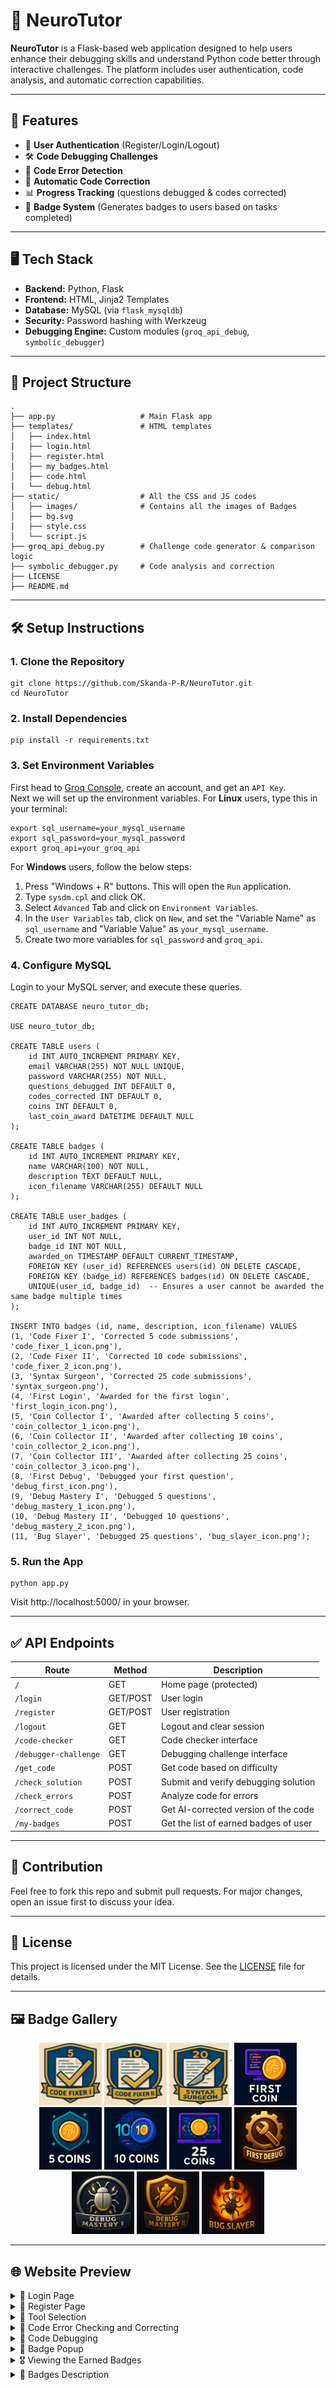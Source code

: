 # 🧠 NeuroTutor

**NeuroTutor** is a Flask-based web application designed to help users enhance their debugging skills and understand Python code better through interactive challenges. The platform includes user authentication, code analysis, and automatic correction capabilities.

---

## 🚀 Features

- 🧾 **User Authentication** (Register/Login/Logout)
- 🛠️ **Code Debugging Challenges**
- 🧪 **Code Error Detection**
- 🔧 **Automatic Code Correction**
- 📊 **Progress Tracking** (questions debugged & codes corrected)
- 🏅 **Badge System** (Generates badges to users based on tasks completed)

---

## 🖥️ Tech Stack

- **Backend:** Python, Flask  
- **Frontend:** HTML, Jinja2 Templates  
- **Database:** MySQL (via `flask_mysqldb`)  
- **Security:** Password hashing with Werkzeug  
- **Debugging Engine:** Custom modules (`groq_api_debug`, `symbolic_debugger`)

---

## 📂 Project Structure

```
.
├── app.py                   # Main Flask app
├── templates/               # HTML templates
│   ├── index.html
│   ├── login.html
│   ├── register.html
│   ├── my_badges.html
│   ├── code.html
│   └── debug.html
├── static/                  # All the CSS and JS codes
│   ├── images/              # Contains all the images of Badges
│   ├── bg.svg
│   ├── style.css
│   └── script.js
├── groq_api_debug.py        # Challenge code generator & comparison logic
├── symbolic_debugger.py     # Code analysis and correction
├── LICENSE
├── README.md
```

---

## 🛠️ Setup Instructions
### 1. Clone the Repository
```
git clone https://github.com/Skanda-P-R/NeuroTutor.git
cd NeuroTutor
```
### 2. Install Dependencies
```
pip install -r requirements.txt
```
### 3. Set Environment Variables
First head to [Groq Console](https://console.groq.com/home), create an account, and get an ```API Key```.<br>
Next we will set up the environment variables.
For **Linux** users, type this in your terminal:
```
export sql_username=your_mysql_username
export sql_password=your_mysql_password
export groq_api=your_groq_api
```
For **Windows** users, follow the below steps:<br>
1. Press "Windows + R" buttons. This will open the ```Run``` application.
2. Type ```sysdm.cpl``` and click OK.
3. Select ```Advanced``` Tab and click on ```Environment Variables```.
4. In the ```User Variables``` tab, click on ```New```, and set the "Variable Name" as ```sql_username``` and "Variable Value" as ```your_mysql_username```.
5. Create two more variables for ```sql_password``` and ```groq_api```.
### 4. Configure MySQL
Login to your MySQL server, and execute these queries.
```
CREATE DATABASE neuro_tutor_db;

USE neuro_tutor_db;

CREATE TABLE users (
    id INT AUTO_INCREMENT PRIMARY KEY,
    email VARCHAR(255) NOT NULL UNIQUE,
    password VARCHAR(255) NOT NULL,
    questions_debugged INT DEFAULT 0,
    codes_corrected INT DEFAULT 0,
    coins INT DEFAULT 0,
    last_coin_award DATETIME DEFAULT NULL
);

CREATE TABLE badges (
    id INT AUTO_INCREMENT PRIMARY KEY,
    name VARCHAR(100) NOT NULL,
    description TEXT DEFAULT NULL,
    icon_filename VARCHAR(255) DEFAULT NULL
);

CREATE TABLE user_badges (
    id INT AUTO_INCREMENT PRIMARY KEY,
    user_id INT NOT NULL,
    badge_id INT NOT NULL,
    awarded_on TIMESTAMP DEFAULT CURRENT_TIMESTAMP,
    FOREIGN KEY (user_id) REFERENCES users(id) ON DELETE CASCADE,
    FOREIGN KEY (badge_id) REFERENCES badges(id) ON DELETE CASCADE,
    UNIQUE(user_id, badge_id)  -- Ensures a user cannot be awarded the same badge multiple times
);

INSERT INTO badges (id, name, description, icon_filename) VALUES
(1, 'Code Fixer I', 'Corrected 5 code submissions', 'code_fixer_1_icon.png'),
(2, 'Code Fixer II', 'Corrected 10 code submissions', 'code_fixer_2_icon.png'),
(3, 'Syntax Surgeon', 'Corrected 25 code submissions', 'syntax_surgeon.png'),
(4, 'First Login', 'Awarded for the first login', 'first_login_icon.png'),
(5, 'Coin Collector I', 'Awarded after collecting 5 coins', 'coin_collector_1_icon.png'),
(6, 'Coin Collector II', 'Awarded after collecting 10 coins', 'coin_collector_2_icon.png'),
(7, 'Coin Collector III', 'Awarded after collecting 25 coins', 'coin_collector_3_icon.png'),
(8, 'First Debug', 'Debugged your first question', 'debug_first_icon.png'),
(9, 'Debug Mastery I', 'Debugged 5 questions', 'debug_mastery_1_icon.png'),
(10, 'Debug Mastery II', 'Debugged 10 questions', 'debug_mastery_2_icon.png'),
(11, 'Bug Slayer', 'Debugged 25 questions', 'bug_slayer_icon.png');
```
### 5. Run the App
```
python app.py
```
Visit http://localhost:5000/ in your browser.

---

## ✅ API Endpoints

| Route                  | Method    | Description                          |
|------------------------|-----------|--------------------------------------|
| `/`                    | GET       | Home page (protected)                |
| `/login`               | GET/POST  | User login                           |
| `/register`            | GET/POST  | User registration                    |
| `/logout`              | GET       | Logout and clear session             |
| `/code-checker`        | GET       | Code checker interface               |
| `/debugger-challenge`  | GET       | Debugging challenge interface        |
| `/get_code`            | POST      | Get code based on difficulty         |
| `/check_solution`      | POST      | Submit and verify debugging solution |
| `/check_errors`        | POST      | Analyze code for errors              |
| `/correct_code`        | POST      | Get AI-corrected version of the code |
| `/my-badges`           | POST      | Get the list of earned badges of user|

--- 

## 🙌 Contribution
Feel free to fork this repo and submit pull requests. For major changes, open an issue first to discuss your idea.

---

## 📃 License
This project is licensed under the MIT License. See the [LICENSE](https://github.com/Skanda-P-R/NeuroTutor/blob/main/LICENSE) file for details.

---

## 🖼️ Badge Gallery

<p align="center">
  <img src="static/images/code_fixer_1_icon.png" alt="Code Fixer I" width="100" height="100"/>
  <img src="static/images/code_fixer_2_icon.png" alt="Code Fixer II" width="100" height="100"/>
  <img src="static/images/syntax_surgeon.png" alt="Syntax Surgeon" width="100" height="100"/>
  <img src="static/images/first_login_icon.png" alt="First Login" width="100" height="100"/>
  <img src="static/images/coin_collector_1_icon.png" alt="Coin Collector I" width="100" height="100"/>
  <img src="static/images/coin_collector_2_icon.png" alt="Coin Collector II" width="100" height="100"/>
  <img src="static/images/coin_collector_3_icon.png" alt="Coin Collector III" width="100" height="100"/>
  <img src="static/images/debug_first_icon.png" alt="First Debug" width="100" height="100"/>
  <img src="static/images/debug_mastery_1_icon.png" alt="Debug Mastery I" width="100" height="100"/>
  <img src="static/images/debug_mastery_2_icon.png" alt="Debug Mastery II" width="100" height="100"/>
  <img src="static/images/bug_slayer_icon.png" alt="Bug Slayer" width="100" height="100"/>
</p>

---
## 🌐 Website Preview

<details>
<summary>🔐 Login Page</summary>
<p align="center"><img src="Images/Login_Page.png" width="400"/></p>
</details>

<details>
<summary>📝 Register Page</summary>
<p align="center"><img src="Images/Register_Page.png" width="400"/></p>
</details>

<details>
<summary>🧰 Tool Selection</summary>
<p align="center"><img src="Images/Tool_Selection.png" width="600"/></p>
</details>

<details>
<summary>🧠 Code Error Checking and Correcting</summary>
<p align="center"><img src="Images/Code_Error_Checker_and_Corrector.png" width="600"/></p>
</details>

<details>
<summary>🐞 Code Debugging</summary>
<p align="center"><img src="Images/Code_Debugging.png" width="600"/></p>
</details>

<details>
<summary>🏅 Badge Popup</summary>
<p align="center"><img src="Images/Badge_Popup.png" width="600"/></p>
</details>

<details>
<summary>🎖️ Viewing the Earned Badges</summary>
<p align="center"><img src="Images/Viewing_Earned_Badges.png" width="600"/></p>
</details>

<details>
<summary>📜 Badges Description</summary>
<p align="center"><img src="Images/Badges_Description.png" width="300"/></p>
</details>
